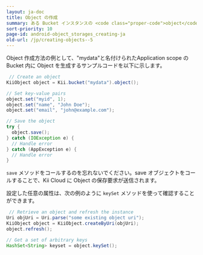 ```yaml
---
layout: ja-doc
title: Object の作成
summary: ある Bucket インスタンスの <code class="proper-code">object</code> メソッドを実行することで、この Bucket 内に Object のインスタンスが生成されます。生成された Object の <code class="proper-code">set</code> メソッドを用いて、任意の Key-Value ペアを Object 内にセットできます。セットした Key-Value ペアは、<code class="proper-code">save</code> メソッドを実行することで Kii Cloud に反映されます。
sort-priority: 10
page-id: android-object_storages_creating-ja
old-url: /jp/creating-objects--5
---
```

Object 作成方法の例として、"mydata"と名付けられたApplication scope の Bucket 内に Object を生成するサンプルコードを以下に示します。

```java
 // Create an object
KiiObject object = Kii.bucket("mydata").object();

// Set key-value pairs
object.set("myid", 1);
object.set("name", "John Doe");
object.set("email", "john@example.com");

// Save the object
try {
  object.save();
} catch (IOException e) {
  // Handle error
} catch (AppException e) {
  // Handle error
}
```

`save` メソッドをコールするのを忘れないでください。save オブジェクトをコールすることで、Kii Cloud に Object の保存要求が送信されます。

設定した任意の属性は、次の例のように `keySet` メソッドを使って確認することができます。

```java
 // Retrieve an object and refresh the instance
Uri objUri = Uri.parse("some existing object uri");
KiiObject object = KiiObject.createByUri(objUri);
object.refresh();

// Get a set of arbitrary keys
HashSet<String> keyset = object.keySet();
```
